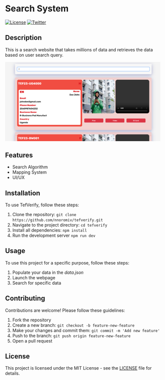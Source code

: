 # Search System

[![License](https://img.shields.io/badge/license-MIT-blue.svg)](https://opensource.org/licenses/MIT)
[![Twitter](https://img.shields.io/twitter/url/https/github.com/nnoromiv/tefverify.svg?style=social)](https://x.com/nnoromiv)

## Description

This is a search website that takes millions of data and retrieves the data based on user search query.

![Preview](public/preview.png)

## Features

- Search Algorithm
- Mapping System
- UI/UX

## Installation

To use TefVerify, follow these steps:

1. Clone the repository: `git clone https://github.com/nnoromiv/tefverify.git`
2. Navigate to the project directory: `cd tefverify`
3. Install all dependencies: `npm install`
4. Run the development server `npm run dev`

## Usage

To use this project for a specific purpose, follow these steps:

1. Populate your data in the *data.json*
2. Launch the webpage
3. Search for specific data

## Contributing

Contributions are welcome! Please follow these guidelines:

1. Fork the repository
2. Create a new branch: `git checkout -b feature-new-feature`
3. Make your changes and commit them: `git commit -m 'Add new feature'`
4. Push to the branch: `git push origin feature-new-feature`
5. Open a pull request

## License

This project is licensed under the MIT License - see the [LICENSE](LICENSE) file for details.
